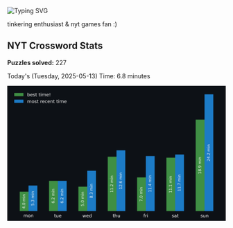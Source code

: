 ![Typing SVG](https://readme-typing-svg.demolab.com?font=Fira+Code&size=16&pause=700&color=FFFFFF&width=435&lines=hi+i'm+aimee!;nice+to+see+you+here!)

tinkering enthusiast & nyt games fan :)
<!-- START NYT-STATS -->
## NYT Crossword Stats
**Puzzles solved:** 227

Today's (Tuesday, 2025-05-13) Time: 6.8 minutes


![Solve Times](./nyt_stats_graph.png)
<!-- END NYT-STATS -->
